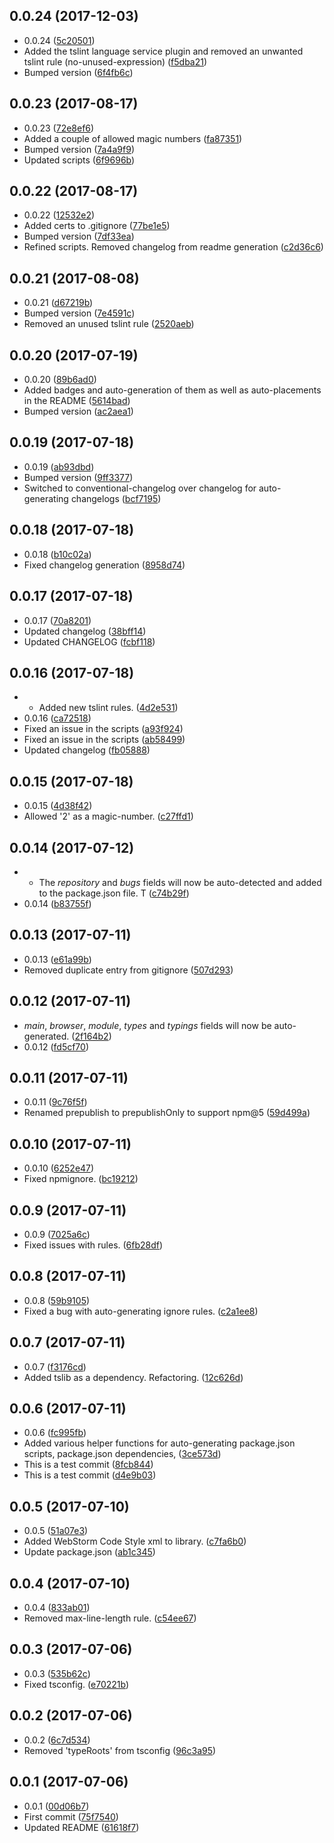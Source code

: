 <a name="0.0.24"></a>
## 0.0.24 (2017-12-03)

* 0.0.24 ([5c20501](https://github.com/wessberg/ts-config/commit/5c20501))
* Added the tslint language service plugin and removed an unwanted tslint rule (no-unused-expression) ([f5dba21](https://github.com/wessberg/ts-config/commit/f5dba21))
* Bumped version ([6f4fb6c](https://github.com/wessberg/ts-config/commit/6f4fb6c))



<a name="0.0.23"></a>
## 0.0.23 (2017-08-17)

* 0.0.23 ([72e8ef6](https://github.com/wessberg/ts-config/commit/72e8ef6))
* Added a couple of allowed magic numbers ([fa87351](https://github.com/wessberg/ts-config/commit/fa87351))
* Bumped version ([7a4a9f9](https://github.com/wessberg/ts-config/commit/7a4a9f9))
* Updated scripts ([6f9696b](https://github.com/wessberg/ts-config/commit/6f9696b))



<a name="0.0.22"></a>
## 0.0.22 (2017-08-17)

* 0.0.22 ([12532e2](https://github.com/wessberg/ts-config/commit/12532e2))
* Added certs to .gitignore ([77be1e5](https://github.com/wessberg/ts-config/commit/77be1e5))
* Bumped version ([7df33ea](https://github.com/wessberg/ts-config/commit/7df33ea))
* Refined scripts. Removed changelog from readme generation ([c2d36c6](https://github.com/wessberg/ts-config/commit/c2d36c6))



<a name="0.0.21"></a>
## 0.0.21 (2017-08-08)

* 0.0.21 ([d67219b](https://github.com/wessberg/ts-config/commit/d67219b))
* Bumped version ([7e4591c](https://github.com/wessberg/ts-config/commit/7e4591c))
* Removed an unused tslint rule ([2520aeb](https://github.com/wessberg/ts-config/commit/2520aeb))



<a name="0.0.20"></a>
## 0.0.20 (2017-07-19)

* 0.0.20 ([89b6ad0](https://github.com/wessberg/ts-config/commit/89b6ad0))
* Added badges and auto-generation of them as well as auto-placements in the README ([5614bad](https://github.com/wessberg/ts-config/commit/5614bad))
* Bumped version ([ac2aea1](https://github.com/wessberg/ts-config/commit/ac2aea1))



<a name="0.0.19"></a>
## 0.0.19 (2017-07-18)

* 0.0.19 ([ab93dbd](https://github.com/wessberg/ts-config/commit/ab93dbd))
* Bumped version ([9ff3377](https://github.com/wessberg/ts-config/commit/9ff3377))
* Switched to conventional-changelog over changelog for auto-generating changelogs ([bcf7195](https://github.com/wessberg/ts-config/commit/bcf7195))



<a name="0.0.18"></a>
## 0.0.18 (2017-07-18)

* 0.0.18 ([b10c02a](https://github.com/wessberg/ts-config/commit/b10c02a))
* Fixed changelog generation ([8958d74](https://github.com/wessberg/ts-config/commit/8958d74))



<a name="0.0.17"></a>
## 0.0.17 (2017-07-18)

* 0.0.17 ([70a8201](https://github.com/wessberg/ts-config/commit/70a8201))
* Updated changelog ([38bff14](https://github.com/wessberg/ts-config/commit/38bff14))
* Updated CHANGELOG ([fcbf118](https://github.com/wessberg/ts-config/commit/fcbf118))



<a name="0.0.16"></a>
## 0.0.16 (2017-07-18)

* - Added new tslint rules. ([4d2e531](https://github.com/wessberg/ts-config/commit/4d2e531))
* 0.0.16 ([ca72518](https://github.com/wessberg/ts-config/commit/ca72518))
* Fixed an issue in the scripts ([a93f924](https://github.com/wessberg/ts-config/commit/a93f924))
* Fixed an issue in the scripts ([ab58499](https://github.com/wessberg/ts-config/commit/ab58499))
* Updated changelog ([fb05888](https://github.com/wessberg/ts-config/commit/fb05888))



<a name="0.0.15"></a>
## 0.0.15 (2017-07-18)

* 0.0.15 ([4d38f42](https://github.com/wessberg/ts-config/commit/4d38f42))
* Allowed '2' as a magic-number. ([c27ffd1](https://github.com/wessberg/ts-config/commit/c27ffd1))



<a name="0.0.14"></a>
## 0.0.14 (2017-07-12)

* - The *repository* and *bugs* fields will now be auto-detected and added to the package.json file. T ([c74b29f](https://github.com/wessberg/ts-config/commit/c74b29f))
* 0.0.14 ([b83755f](https://github.com/wessberg/ts-config/commit/b83755f))



<a name="0.0.13"></a>
## 0.0.13 (2017-07-11)

* 0.0.13 ([e61a99b](https://github.com/wessberg/ts-config/commit/e61a99b))
* Removed duplicate entry from gitignore ([507d293](https://github.com/wessberg/ts-config/commit/507d293))



<a name="0.0.12"></a>
## 0.0.12 (2017-07-11)

* *main*, *browser*, *module*, *types* and *typings* fields will now be auto-generated. ([2f164b2](https://github.com/wessberg/ts-config/commit/2f164b2))
* 0.0.12 ([fd5cf70](https://github.com/wessberg/ts-config/commit/fd5cf70))



<a name="0.0.11"></a>
## 0.0.11 (2017-07-11)

* 0.0.11 ([9c76f5f](https://github.com/wessberg/ts-config/commit/9c76f5f))
* Renamed prepublish to prepublishOnly to support npm@5 ([59d499a](https://github.com/wessberg/ts-config/commit/59d499a))



<a name="0.0.10"></a>
## 0.0.10 (2017-07-11)

* 0.0.10 ([6252e47](https://github.com/wessberg/ts-config/commit/6252e47))
* Fixed npmignore. ([bc19212](https://github.com/wessberg/ts-config/commit/bc19212))



<a name="0.0.9"></a>
## 0.0.9 (2017-07-11)

* 0.0.9 ([7025a6c](https://github.com/wessberg/ts-config/commit/7025a6c))
* Fixed issues with rules. ([6fb28df](https://github.com/wessberg/ts-config/commit/6fb28df))



<a name="0.0.8"></a>
## 0.0.8 (2017-07-11)

* 0.0.8 ([59b9105](https://github.com/wessberg/ts-config/commit/59b9105))
* Fixed a bug with auto-generating ignore rules. ([c2a1ee8](https://github.com/wessberg/ts-config/commit/c2a1ee8))



<a name="0.0.7"></a>
## 0.0.7 (2017-07-11)

* 0.0.7 ([f3176cd](https://github.com/wessberg/ts-config/commit/f3176cd))
* Added tslib as a dependency. Refactoring. ([12c626d](https://github.com/wessberg/ts-config/commit/12c626d))



<a name="0.0.6"></a>
## 0.0.6 (2017-07-11)

* 0.0.6 ([fc995fb](https://github.com/wessberg/ts-config/commit/fc995fb))
* Added various helper functions for auto-generating package.json scripts, package.json dependencies,  ([3ce573d](https://github.com/wessberg/ts-config/commit/3ce573d))
* This is a test commit ([8fcb844](https://github.com/wessberg/ts-config/commit/8fcb844))
* This is a test commit ([d4e9b03](https://github.com/wessberg/ts-config/commit/d4e9b03))



<a name="0.0.5"></a>
## 0.0.5 (2017-07-10)

* 0.0.5 ([51a07e3](https://github.com/wessberg/ts-config/commit/51a07e3))
* Added WebStorm Code Style xml to library. ([c7fa6b0](https://github.com/wessberg/ts-config/commit/c7fa6b0))
* Update package.json ([ab1c345](https://github.com/wessberg/ts-config/commit/ab1c345))



<a name="0.0.4"></a>
## 0.0.4 (2017-07-10)

* 0.0.4 ([833ab01](https://github.com/wessberg/ts-config/commit/833ab01))
* Removed max-line-length rule. ([c54ee67](https://github.com/wessberg/ts-config/commit/c54ee67))



<a name="0.0.3"></a>
## 0.0.3 (2017-07-06)

* 0.0.3 ([535b62c](https://github.com/wessberg/ts-config/commit/535b62c))
* Fixed tsconfig. ([e70221b](https://github.com/wessberg/ts-config/commit/e70221b))



<a name="0.0.2"></a>
## 0.0.2 (2017-07-06)

* 0.0.2 ([6c7d534](https://github.com/wessberg/ts-config/commit/6c7d534))
* Removed 'typeRoots' from tsconfig ([96c3a95](https://github.com/wessberg/ts-config/commit/96c3a95))



<a name="0.0.1"></a>
## 0.0.1 (2017-07-06)

* 0.0.1 ([00d06b7](https://github.com/wessberg/ts-config/commit/00d06b7))
* First commit ([75f7540](https://github.com/wessberg/ts-config/commit/75f7540))
* Updated README ([61618f7](https://github.com/wessberg/ts-config/commit/61618f7))



